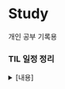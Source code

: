 # Study
개인 공부 기록용

### TIL 일정 정리

<details>
  <summary>[내용]</summary>
  
|주차| 날짜| 일정 내용|
|-|-|-|
|__1주차__|__04.07-04.11__|__유니티 게임 개발 실습: 개인 학습 및 카드 뒤집기 팀플__|
|__2주차__|__04.14-04.18__|__C# 기초문법__|
| |04.14|C# 문법 종합반 1-2주차 공부|
| |04.15|C# 문법 종합반 3주차 공부|
| |04.16|C# 문법 종합반 4주차 공부|
| |04.17-04.18 |Console Text RPG 스파르타 던전 개인 과제|
|__3주차__|__04.21-04.25__|__C# 심화문법__|
| |04.21|복습, Console Text RPG 스파르타 던전 팀 과제|
| |04.22 |복습|
| |04.23-04.22|팀 과제|
| |04.24|팀 과제, C# 배치고사|
| |04.25|팀 과제, 복습|
|__4주차__|__4.28-5.2__|__C# 심화 문법/유니티 입문__|
| |04.28 |팀과제 발표 |
| |04.29|Unity 게임 개발 입문 챕터 1-9 Flappy Plane, 10-15 The Stack 공부|
| |04.30|챕터 29까지 공부 (TopDown), 수준별 OT 스탠다드 1차, 개인 과제 시작(스파르타 메타버스)|
| |05.01-05.02|개인 과제|
|__5주차__|__05.07-05.09__|__[유니티 입문/[프로젝트]2D 프로젝트__]
| |05.07|개인 과제 마무리 및 제출|
| |05.08|팀플(CubyTwo - Fire&Ice) 시작 + 수준별 특강 2차 (TIL X)|
| |05.09|팀플|
|__6주차__|__05.12-05.16__|__[프로젝트]2D 프로젝트/유니티 숙련__|
| |05.12|팀플|
| |05.13|팀플 + 수준별 특강 3차|
| |05.14|팀플|
| |05.15|팀플 마무리 및 제출, 발표회 + 레벨업 세션 1차 - 꿀팁 강의(TIL X)|
| |05.16|개인 자습 + 수준별 강의|
|__7주차__|__05.19-05.23__|__유니티숙련__|
| |05.19|유니티 숙련 강의 ~ 9강|
| |05.20|개인 과제 + 수준별 특강 4차|
| |05.21|개인 과제 필수 기능 제작|
| |05.22|개인 과제 필수 기능 + 도전 기능 제작 + 수준별 특강 5차|
| |05.23|과제 제출 + 레벨업 세션 2차 + 유니티 숙련 강의 완강|
|__8주차__|__05.26-05.30__|__[프로젝트]3D 프로젝트__|
| |05.26|팀플 기획 + 5분 기록보드 세션|
| |05.27|팀플(NPC) + 수준별 특강 6차|
| |05.28|팀플(NPC) FSM 공부|
| |05.29|팀플 적 NPC State에 따른 상태 구현 및 애니메이션, 맵 선택창 제작|
| |05.30|팀플 적 NPC 수정 및 무기 아이템 장착|
|__9주차__|__06.02-06.05__|__[프로젝트]3D 프로젝트/유니티 심화__|
| |06.02|팀플 발표회|
| |06.04|ATM 제작|
| |06.05|ATM 제작 - 필수 기능 구현|
|__10주차__|__06.09-06.13__|__유니티 심화/ [프로젝트]3D 심화 프로젝트__|
| |06.09|ATM 제작 - 도전 기능 구현, 인벤토리 제작|
| |06.10|인벤토리 완성|
| |06.11|팀플 기획|
| |06.12|팀플 기획|
| |06.13|팀플 - 클릭 이벤트 처리, 자동공격 및 적 NPC 랜덤 콜라이더|
|__11주차__|__06.16-06.20__|__[프로젝트]3D 심화 프로젝트/[프로젝트]실전 프로젝트__|
| |06.16|팀플 - 공격 이펙트 및 치명타|
| |06.17|팀플 - 오류 수정|
| |06.18|팀플 병합 및 발표 준비|
| |06.19|팀플 발표회|
| |06.20|최프 - 기획|
|__12주차__|__06.23-06.27__|__[프로젝트]실전 프로젝트__|
| |06.23|최프 - 기획|
| |06.24|최프 - 기획(와이어프레임)|
| |06.25|최프 - 기획(데이터테이블), 도감 틀 제작|
| |06.26|최프 - 도감 제작중 (포션)|
| |06.27|최프 - 도감 제작 (포션/질병)|
|__13주차__|__06.30-07.04__|__[프로젝트]실전 프로젝트__|
| |06.30|최프 - 레시피 북 제작|
| |07.01|최프 - 2차 기획 : 정리|
| |07.02|최프 - 2차 기획 : 스토리|
| |07.03|최프 - 미니게임 제작 : 바 이동(정확도)|
| |07.04|최프 - 미니게임 제작 : 암산 / 웨비나|
|__14주차__|__07.07-07.11__|__[프로젝트]실전 프로젝트__|
| |07.07|최프 - 미니게임 제작 : 암산 + 순발력|
| |07.08|최프 - 미니게임 : 순발력 제작 완성|
| |07.09|최프 - 에셋 정리|
| |07.10|QA, 오류 수정, 포션 제조 완료 UI 띄우기|
| |07.11|QA, 오류 수정, UI 정리 및 적용, 벨 시스템 & 쓰레기통 UI 및 모션 추가|
|__15주차__|__07.14-07.18__|__[프로젝트]실전 프로젝트__|
| |07.14|발표회 준비 - PPT 제작 및 빌표 준비|
| |07.15|중간 발표회|
| |07.16|포션 이미지 수정, PotionWipe 미니게임 완성, ImpuritiesRemoveMiniGame 시작|
| |07.17| |
| |07.18| |
|__16주차__|__07.21-07.25__|__[프로젝트]실전 프로젝트__|
| |07.21| |
| |07.22| |
| |07.23| |
| |07.24| |
| |07.25| |
|__17주차__|__07.28-08.01__|__[프로젝트]실전 프로젝트__|
| |07.28| |
| |07.29| |
| |07.30| |
| |07.31| |
| |08.01| |
|__18주차__|__08.04-08.08__|__[프로젝트]실전 프로젝트__|
| |08.04| |
| |08.05| |
| |08.06| |
| |08.07| |
| |08.08| |
|__19주차__|__08.11-08.13__|__[프로젝트]실전 프로젝트__|
| |08.11| |
| |08.12| |
| |08.13|최종 발표회|
</details>
